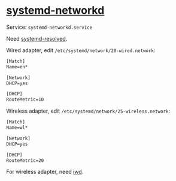 # [systemd-networkd](https://wiki.archlinux.org/index.php/systemd-networkd)

Service: `systemd-networkd.service`

Need [systemd-resolved](Applications/System/systemd-resolved.md).

Wired adapter, edit `/etc/systemd/network/20-wired.network`:

```txt
[Match]
Name=en*

[Network]
DHCP=yes

[DHCP]
RouteMetric=10
```

Wireless adapter, edit `/etc/systemd/network/25-wireless.network`:

```txt
[Match]
Name=wl*

[Network]
DHCP=yes

[DHCP]
RouteMetric=20
```

For wireless adapter, need [iwd](Applications/System/iwd.md).
